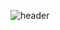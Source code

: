 ![header](https://capsule-render.vercel.app/api?type=waving&color=gradient&customColorList=0,2,4,6,81&height=250&section=header&text=Hyun's%20Github&fontSize=50&fontColor=FFFFFF&animation=fadeIn&fontAlignY=41)


<!--
**hyuni0316/hyuni0316** is a ✨ _special_ ✨ repository because its `README.md` (this file) appears on your GitHub profile.

Here are some ideas to get you started:

- 🔭 I’m currently working on ...
- 🌱 I’m currently learning ...
- 👯 I’m looking to collaborate on ...
- 🤔 I’m looking for help with ...
- 💬 Ask me about ...
- 📫 How to reach me: ...
- 😄 Pronouns: ...
- ⚡ Fun fact: ...
-->

